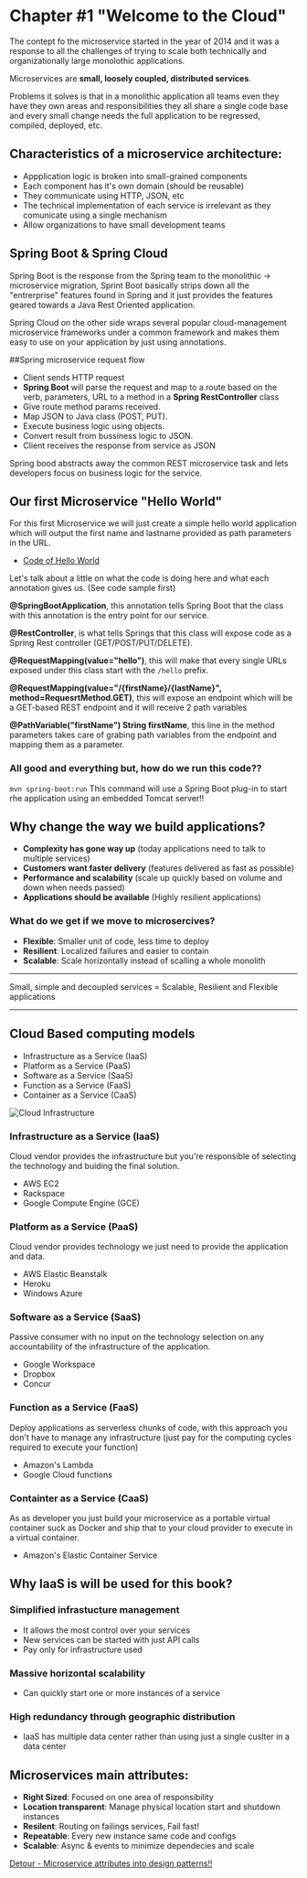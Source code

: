 # Chapter #1 "Welcome to the Cloud"
The contept fo the microservice started in the year of 2014 and it was a response to all the challenges of trying to scale both technically and organizationally large monolothic applications.

Microservices are **small, loosely coupled, distributed services**.

Problems it solves is that in a monolithic application all teams even they have they own areas and responsibilities they all share a single code base and every small change needs the full application to be regressed, compiled, deployed, etc.

## Characteristics of a microservice architecture:
- Appplication logic is broken into small-grained components
- Each component has it's own domain (should be reusable)
- They communicate using HTTP, JSON, etc
- The technical implementation of each service is irrelevant as they comunicate using a single mechanism
- Allow organizations to have small development teams

## Spring Boot & Spring Cloud

Spring Boot is the response from the Spring team to the monolithic -> microservice migration, Sprint Boot basically strips down all the "entrerprise" features found in Spring and it just provides the features geared towards a Java Rest Oriented application.

Spring Cloud on the other side wraps several popular cloud-management microservice frameworks under a common framework and makes them easy to use on your application by just using annotations.

##Spring microservice request flow
- Client sends HTTP request 
- **Spring Boot** will parse the request and map to a route based on the verb, parameters, URL to a method in a **Spring RestController** class
- Give route method params received.
- Map JSON to Java class (POST, PUT).
- Execute business logic using objects.
- Convert result from bussiness logic to JSON.
- Client receives the response from service as JSON

Spring bood abstracts away the common REST microservice task and lets developers focus on business logic for the service.

## Our first Microservice "Hello World"

For this first Microservice we will just create a simple hello world application which will output the first name and lastname provided as path parameters in the URL.


- [Code of Hello World](https://github.com/eddiarnoldo/Learn2021/blob/main/Spring%20Microservices/chapter1-code/demo/src/main/java/com/example/demo/HelloworldApplication.java)

Let's talk about a little on what the code is doing here and what each annotation gives us. (See code sample first)


**@SpringBootApplication**, this annotation tells Spring Boot that the class with this annotation is the entry point for our service.

**@RestController**, is what tells Springs that this class will expose code as a Spring Rest controller (GET/POST/PUT/DELETE). 

**@RequestMapping(value="hello")**, this will make that every single URLs exposed under this class start with the ```/hello``` prefix.

**@RequestMapping(value="/{firstName}/{lastName}", method=RequesrtMethod.GET)**, this will expose an endpoint which will be a GET-based REST endpoint and it will receive 2 path variables 

**@PathVariable("firstName") String firstName**, this line in the method parameters takes care of grabing path variables from the endpoint and mapping them as a parameter.

### All good and everything but, how do we run this code??

```mvn spring-boot:run``` This command will use a Spring Boot plug-in to start rhe application using an embedded Tomcat server!!


## Why change the way we build applications?
- **Complexity has gone way up** (today applications need to talk to multiple services)
- **Customers want faster delivery** (features delivered as fast as possible)
- **Performance and scalability** (scale up quickly based on volume and down when needs passed)
- **Applications should be available** (Highly resilient applications)


### What do we get if we move to microsercives?

- **Flexible**: Smaller unit of code, less time to deploy
- **Resilient**: Localized failures and easier to contain
- **Scalable**: Scale horizontally instead of scalling a whole monolith 

----
Small, simple and decoupled services = Scalable, Resilient and Flexible applications

--- 

## Cloud Based computing models
- Infrastructure as a Service (IaaS)
- Platform as a Service (PaaS)
- Software as a Service (SaaS)
- Function as a Service (FaaS)
- Container as a Service (CaaS)


![Cloud Infrastructure](https://www.bigcommerce.com/blog/wp-content/uploads/2018/10/saas-vs-paas-vs-iaas-breakdown.jpg)

### Infrastructure as a Service (IaaS)
Cloud vendor provides the infrastructure but you're responsible of selecting the technology and buiding the final solution.

- AWS EC2
- Rackspace
- Google Compute Engine (GCE)

### Platform as a Service (PaaS)
Cloud vendor provides technology we just need to provide the application and data. 

- AWS Elastic Beanstalk
- Heroku
- Windows Azure


### Software as a Service (SaaS)
Passive consumer with no input on the technology selection on any accountability of the infrastructure of the application. 

- Google Workspace
- Dropbox
- Concur

### Function as a Service (FaaS)
Deploy applications as serverless chunks of code, with this approach you don't have to manage any infrastructure (just pay for the computing cycles required to execute your function)

- Amazon's Lambda
- Google Cloud functions

### Containter as a Service (CaaS)
As as developer you just build your microservice as a portable virtual container suck as Docker and ship that to your cloud provider to execute in a virtual container.

- Amazon's Elastic Container Service


## Why IaaS is will be used for this book?
### Simplified infrastucture management
- It allows the most control over your services
- New services can be started with just API calls
- Pay only for infrastructure used

### Massive horizontal scalability
- Can quickly start one or more instances of a service

### High redundancy through geographic distribution
- IaaS has multiple data center rather than using just a single cuslter in a data center



## Microservices main attributes:
- **Right Sized**: Focused on one area of responsibility
- **Location transparent**: Manage physical location start and shutdown instances
- **Resilent**: Routing on failings services, Fail fast!
- **Repeatable**: Every new instance same code and configs
- **Scalable**: Async & events to minimize dependecies and scale


[Detour - Microservice attributes into design patterns!!](https://github.com/eddiarnoldo/Learn2021/blob/main/Spring%20Microservices/chapter1-1.md)
